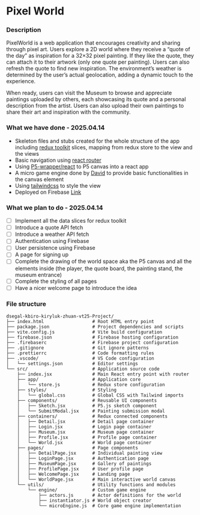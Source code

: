 # Pixel World

### Description

PixelWorld is a web application that encourages creativity and sharing through pixel art. Users explore a 2D world where they receive a “quote of the day” as inspiration for a 32×32 pixel painting. If they like the quote, they can attach it to their artwork (only one quote per painting). Users can also refresh the quote to find new inspiration. The environment’s weather is determined by the user’s actual geolocation, adding a dynamic touch to the experience.

When ready, users can visit the Museum to browse and appreciate paintings uploaded by others, each showcasing its quote and a personal description from the artist. Users can also upload their own paintings to share their art and inspiration with the community.

### What we have done - 2025.04.14

- Skeleton files and stubs created for the whole structure of the app including [redux toolkit](https://redux-toolkit.js.org/) slices, mapping from redux store to the view and the views
- Basic navigation using [react router](https://reactrouter.com/)
- Using [P5-wrapper/react](https://github.com/P5-wrapper/react) to P5 canvas into a react app
- A micro game engine done by [David](https://gits-15.sys.kth.se/dsegal) to provide basic functionalities in the canvas element
- Using [tailwindcss](https://tailwindcss.com/) to style the view
- Deployed on Firebase [Link](https://pixelworld-45efc.web.app/)

### What we plan to do - 2025.04.14

- [ ] Implement all the data slices for redux toolkit
- [ ] Introduce a quote API fetch
- [ ] Introduce a weather API fetch
- [ ] Authentication using Firebase
- [ ] User persistence using Firebase
- [ ] A page for signing up
- [ ] Complete the drawing of the world space aka the P5 canvas and all the elements inside (the player, the quote board, the painting stand, the museum entrance)
- [ ] Complete the styling of all pages
- [ ] Have a nicer welcome page to introduce the idea

### File structure

```
dsegal-kbiro-kiryluk-zhuan-vt25-Project/
├── index.html                  # Root HTML entry point
├── package.json                # Project dependencies and scripts
├── vite.config.js              # Vite build configuration
├── firebase.json               # Firebase hosting configuration
├── .firebaserc                 # Firebase project configuration
├── .gitignore                  # Git ignore patterns
├── .prettierrc                 # Code formatting rules
├── .vscode/                    # VS Code configuration
│   └── settings.json           # Editor settings
└── src/                        # Application source code
    ├── index.jsx               # Main React entry point with router
    ├── app/                    # Application core
    │   └── store.js            # Redux store configuration
    ├── styles/                 # Styling
    │   └── global.css          # Global CSS with Tailwind imports
    ├── components/             # Reusable UI components
    │   ├── Sketch.jsx          # P5.js sketch component
    │   └── SubmitModal.jsx     # Painting submission modal
    ├── containers/             # Redux connected components
    │   ├── Detail.jsx          # Detail page container
    │   ├── Login.jsx           # Login page container
    │   ├── Museum.jsx          # Museum page container
    │   ├── Profile.jsx         # Profile page container
    │   └── World.jsx           # World page container
    ├── pages/                  # Page components
    │   ├── DetailPage.jsx      # Individual painting view
    │   ├── LoginPage.jsx       # Authentication page
    │   ├── MuseumPage.jsx      # Gallery of paintings
    │   ├── ProfilePage.jsx     # User profile page
    │   ├── WelcomePage.jsx     # Landing page
    │   └── WorldPage.jsx       # Main interactive world canvas
    └── utils/                  # Utility functions and modules
        └── engine/             # Custom game engine
            ├── actors.js       # Actor definitions for the world
            ├── instantiator.js # World object creator
            └── microEngine.js  # Core game engine implementation
```

